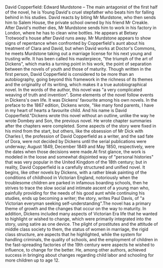 David Copperfield: Edward Murdstone – The main antagonist of the first half of the novel, he is Young David's cruel stepfather who beats him for falling behind in his studies. David reacts by biting Mr Murdstone, who then sends him to Salem House, the private school owned by his friend Mr Creakle. After David's mother dies, Mr Murdstone sends him to work in his factory in London, where he has to clean wine bottles. He appears at Betsey Trotwood's house after David runs away. Mr Murdstone appears to show signs of repentance when confronted by Copperfield's aunt about his treatment of Clara and David, but when David works at Doctor's Commons, he meets Murdstone taking out a marriage license for his next young and trusting wife. It has been called his masterpiece, "the triumph of the art of Dickens", which marks a turning point in his work, the point of separation between the novels of youth and those of maturity. Though written in the first person, David Copperfield is considered to be more than an autobiography, going beyond this framework in the richness of its themes and the originality of its writing, which makes it a true autobiographical novel. In the words of the author, this novel was "a very complicated weaving of truth and invention". Some elements of the novel follow events in Dickens's own life. It was Dickens' favourite among his own novels. In the preface to the 1867 edition, Dickens wrote, "like many fond parents, I have in my heart of hearts a favourite child. And his name is David Copperfield."Dickens wrote this novel without an outline, unlike the way he wrote Dombey and Son, the previous novel. He wrote chapter summaries after the chapters were completed. Some aspects of the story were fixed in his mind from the start, but others, like the obsession of Mr Dick with Charles I, the profession of David Copperfield as a writer, and the sad fate of Dora, were not decided by Dickens until the serial publications were underway; August 1849, December 1849 and May 1850, respectively, were the dates when those decisions were made.At first glance, the work is modeled in the loose and somewhat disjointed way of "personal histories" that was very popular in the United Kingdom of the 18th century; but in reality, David Copperfield is a carefully structured and unified novel. It begins, like other novels by Dickens, with a rather bleak painting of the conditions of childhood in Victorian England, notoriously when the troublesome children are parked in infamous boarding schools, then he strives to trace the slow social and intimate ascent of a young man who, painfully providing for the needs of his good aunt while continuing his studies, ends up becoming a writer; the story, writes Paul Davis, of "a Victorian everyman seeking self-understanding".The novel has a primary theme of growth and the changes that occur on the way to maturity. In addition, Dickens included many aspects of Victorian Era life that he wanted to highlight or wished to change, which were primarily integrated into the story, using satire as one device. The plight of prostitutes and the attitude of middle class society to them, the status of women in marriage, the rigid class structure, are aspects that he highlighted, while the system for handling criminals, the quality of schools, and the employment of children in the fast-spreading factories of the 19th century were aspects he wished to influence, to change for the better. He, among other authors, achieved success in bringing about changes regarding child labor and schooling for more children up to age 12.
